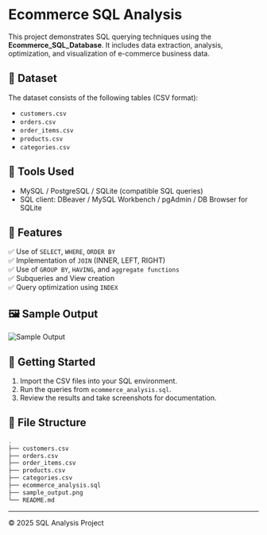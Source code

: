 # Ecommerce SQL Analysis

This project demonstrates SQL querying techniques using the **Ecommerce_SQL_Database**. It includes data extraction, analysis, optimization, and visualization of e-commerce business data.

## 📂 Dataset

The dataset consists of the following tables (CSV format):
- `customers.csv`
- `orders.csv`
- `order_items.csv`
- `products.csv`
- `categories.csv`

## 🧰 Tools Used
- MySQL / PostgreSQL / SQLite (compatible SQL queries)
- SQL client: DBeaver / MySQL Workbench / pgAdmin / DB Browser for SQLite

## 📄 Features

✅ Use of `SELECT`, `WHERE`, `ORDER BY`  
✅ Implementation of `JOIN` (INNER, LEFT, RIGHT)  
✅ Use of `GROUP BY`, `HAVING`, and `aggregate functions`  
✅ Subqueries and View creation  
✅ Query optimization using `INDEX`  

## 🖼 Sample Output

![Sample Output](sample_output.png)

## 🚀 Getting Started

1. Import the CSV files into your SQL environment.
2. Run the queries from `ecommerce_analysis.sql`.
3. Review the results and take screenshots for documentation.

## 📁 File Structure

```bash
.
├── customers.csv
├── orders.csv
├── order_items.csv
├── products.csv
├── categories.csv
├── ecommerce_analysis.sql
├── sample_output.png
└── README.md
```

---

© 2025 SQL Analysis Project
